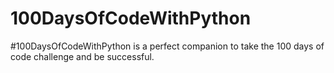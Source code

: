 # 100DaysOfCodeWithPython
#100DaysOfCodeWithPython is a perfect companion to take the 100 days of code challenge and be successful. 

